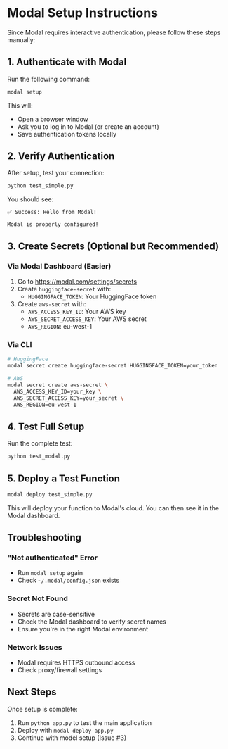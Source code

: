 # Modal Setup Instructions

Since Modal requires interactive authentication, please follow these steps manually:

## 1. Authenticate with Modal

Run the following command:
```bash
modal setup
```

This will:
- Open a browser window
- Ask you to log in to Modal (or create an account)
- Save authentication tokens locally

## 2. Verify Authentication

After setup, test your connection:
```bash
python test_simple.py
```

You should see:
```
✅ Success: Hello from Modal!

Modal is properly configured!
```

## 3. Create Secrets (Optional but Recommended)

### Via Modal Dashboard (Easier)
1. Go to https://modal.com/settings/secrets
2. Create `huggingface-secret` with:
   - `HUGGINGFACE_TOKEN`: Your HuggingFace token
3. Create `aws-secret` with:
   - `AWS_ACCESS_KEY_ID`: Your AWS key
   - `AWS_SECRET_ACCESS_KEY`: Your AWS secret
   - `AWS_REGION`: eu-west-1

### Via CLI
```bash
# HuggingFace
modal secret create huggingface-secret HUGGINGFACE_TOKEN=your_token

# AWS
modal secret create aws-secret \
  AWS_ACCESS_KEY_ID=your_key \
  AWS_SECRET_ACCESS_KEY=your_secret \
  AWS_REGION=eu-west-1
```

## 4. Test Full Setup

Run the complete test:
```bash
python test_modal.py
```

## 5. Deploy a Test Function

```bash
modal deploy test_simple.py
```

This will deploy your function to Modal's cloud. You can then see it in the Modal dashboard.

## Troubleshooting

### "Not authenticated" Error
- Run `modal setup` again
- Check `~/.modal/config.json` exists

### Secret Not Found
- Secrets are case-sensitive
- Check the Modal dashboard to verify secret names
- Ensure you're in the right Modal environment

### Network Issues
- Modal requires HTTPS outbound access
- Check proxy/firewall settings

## Next Steps

Once setup is complete:
1. Run `python app.py` to test the main application
2. Deploy with `modal deploy app.py`
3. Continue with model setup (Issue #3)